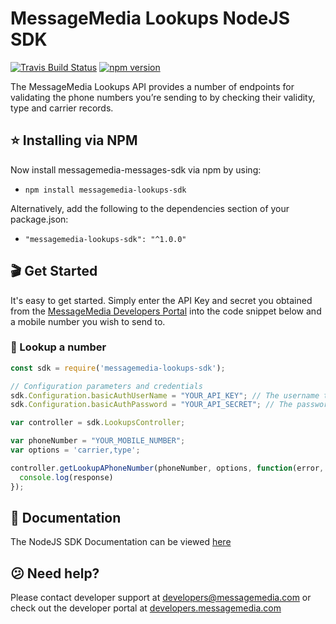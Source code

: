 # MessageMedia Lookups NodeJS SDK
[![Travis Build Status](https://travis-ci.org/messagemedia/lookups-nodejs-sdk.svg?branch=master)](https://travis-ci.org/messagemedia/lookups-nodejs-sdk)
[![npm version](https://badge.fury.io/js/messagemedia-lookups-sdk.svg)](https://badge.fury.io/js/messagemedia-lookups-sdk)

The MessageMedia Lookups API provides a number of endpoints for validating the phone numbers you’re sending to by checking their validity, type and carrier records.

## ⭐️ Installing via NPM
Now install messagemedia-messages-sdk via npm by using:
* `npm install messagemedia-lookups-sdk`

Alternatively, add the following to the dependencies section of your package.json:
* `"messagemedia-lookups-sdk": "^1.0.0"`

## 🎬 Get Started
It's easy to get started. Simply enter the API Key and secret you obtained from the [MessageMedia Developers Portal](https://developers.messagemedia.com) into the code snippet below and a mobile number you wish to send to.

### 👀 Lookup a number
```javascript
const sdk = require('messagemedia-lookups-sdk');

// Configuration parameters and credentials
sdk.Configuration.basicAuthUserName = "YOUR_API_KEY"; // The username to use with basic authentication
sdk.Configuration.basicAuthPassword = "YOUR_API_SECRET"; // The password to use with basic authentication

var controller = sdk.LookupsController;

var phoneNumber = "YOUR_MOBILE_NUMBER";
var options = 'carrier,type';

controller.getLookupAPhoneNumber(phoneNumber, options, function(error, response, context) {
  console.log(response)
});
```

## 📕 Documentation
The NodeJS SDK Documentation can be viewed [here](DOCUMENTATION.md)

## 😕 Need help?
Please contact developer support at developers@messagemedia.com or check out the developer portal at [developers.messagemedia.com](https://developers.messagemedia.com/)

